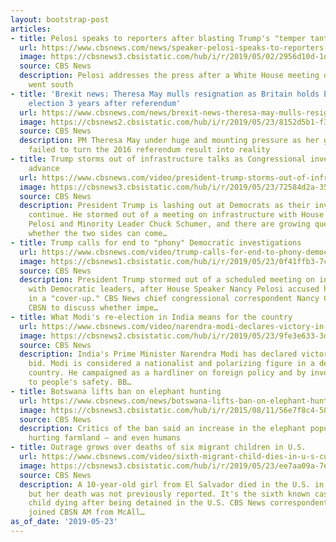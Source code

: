 ```yaml
---
layout: bootstrap-post
articles:
- title: Pelosi speaks to reporters after blasting Trump's "temper tantrum"
  url: https://www.cbsnews.com/news/speaker-pelosi-speaks-to-reporters-after-white-house-temper-tantrum-over-investigations-live-stream-today-2019-05-23/
  image: https://cbsnews3.cbsistatic.com/hub/i/r/2019/05/02/2956d10d-1d72-4121-9f19-bafef80231e8/thumbnail/1200x630g2/8491c799e4178c83fc9e3eac8680648e/ap-19122582342216.jpg
  source: CBS News
  description: Pelosi addresses the press after a White House meeting on infrastructure
    went south
- title: 'Brexit news: Theresa May mulls resignation as Britain holds European Union
    election 3 years after referendum'
  url: https://www.cbsnews.com/news/brexit-news-theresa-may-mulls-resignation-britain-european-union-election-2019-05-23/
  image: https://cbsnews2.cbsistatic.com/hub/i/r/2019/05/23/8152d5b1-f3f7-485e-a6c1-b444f4623b45/thumbnail/1200x630/7fa430cf2d19ec9125f441d17158d67d/theresa-may-1145445921.jpg
  source: CBS News
  description: PM Theresa May under huge and mounting pressure as her government has
    failed to turn the 2016 referendum result into reality
- title: Trump storms out of infrastructure talks as Congressional investigations
    advance
  url: https://www.cbsnews.com/video/president-trump-storms-out-of-infrastructure-talks-as-congressional-inquires-advance/
  image: https://cbsnews3.cbsistatic.com/hub/i/r/2019/05/23/72584d2a-35e9-450d-a3ba-faabb02fe5f8/thumbnail/1200x630/2c1101f9d74012f4634525946fad9cb8/cbsn-fusion-president-trump-storms-out-of-infrastructure-talks-as-congressional-inquires-advance-thumbnail-1856619.jpg
  source: CBS News
  description: President Trump is lashing out at Democrats as their investigations
    continue. He stormed out of a meeting on infrastructure with House Speaker Nancy
    Pelosi and Minority Leader Chuck Schumer, and there are growing questions about
    whether the two sides can come…
- title: Trump calls for end to "phony" Democratic investigations
  url: https://www.cbsnews.com/video/trump-calls-for-end-to-phony-democratic-investigations/
  image: https://cbsnews1.cbsistatic.com/hub/i/r/2019/05/23/0f41ffb3-7ca4-4bdd-ac22-1604262905d4/thumbnail/1200x630/338b869b8d79adb5397561a817fc553b/cbsn-fusion-trump-calls-for-end-to-phony-democratic-investigations-thumbnail-1856615-640x360.jpg
  source: CBS News
  description: President Trump stormed out of a scheduled meeting on infrastructure
    with Democratic leaders, after House Speaker Nancy Pelosi accused him of engaging
    in a "cover-up." CBS News chief congressional correspondent Nancy Cordes joined
    CBSN to discuss whether impe…
- title: What Modi's re-election in India means for the country
  url: https://www.cbsnews.com/video/narendra-modi-declares-victory-in-india-election-to-serve-second-term-as-prime-minister/
  image: https://cbsnews2.cbsistatic.com/hub/i/r/2019/05/23/9fe3e633-3d04-4878-a631-e2f579a78656/thumbnail/1200x630/f26983f413aed00df008592b4d040ab8/cbsn-fusion-narendra-modi-declares-victory-in-india-election-to-serve-second-term-as-prime-minister-thumbnail-1856610.jpg
  source: CBS News
  description: India's Prime Minister Narendra Modi has declared victory in his re-election
    bid. Modi is considered a nationalist and polarizing figure in a deeply divided
    country. He campaigned as a hardliner on foreign policy and by invoking threats
    to people's safety. BB…
- title: Botswana lifts ban on elephant hunting
  url: https://www.cbsnews.com/news/botswana-lifts-ban-on-elephant-hunting/
  image: https://cbsnews3.cbsistatic.com/hub/i/r/2015/08/11/56e7f8c4-5815-4915-94f5-157e852170c6/thumbnail/1200x630/bbd65215cf4828132d8fa0409ea44dfe/gettyimages-103453502.jpg
  source: CBS News
  description: Critics of the ban said an increase in the elephant population was
    hurting farmland – and even humans
- title: Outrage grows over deaths of six migrant children in U.S.
  url: https://www.cbsnews.com/video/sixth-migrant-child-dies-in-u-s-custody/
  image: https://cbsnews3.cbsistatic.com/hub/i/r/2019/05/23/ee7aa09a-7e17-4954-983d-988f7be98006/thumbnail/1200x630/76e1fd103eff5a69482d27a33965d756/cbsn-fusion-sixth-migrant-child-dies-in-u-s-custody-thumbnail-1856585-640x360.jpg
  source: CBS News
  description: A 10-year-old girl from El Salvador died in the U.S. in September,
    but her death was not previously reported. It's the sixth known case of a migrant
    child dying after being detained in the U.S. CBS News correspondent Omar Villafranca
    joined CBSN AM from McAll…
as_of_date: '2019-05-23'
---
```


